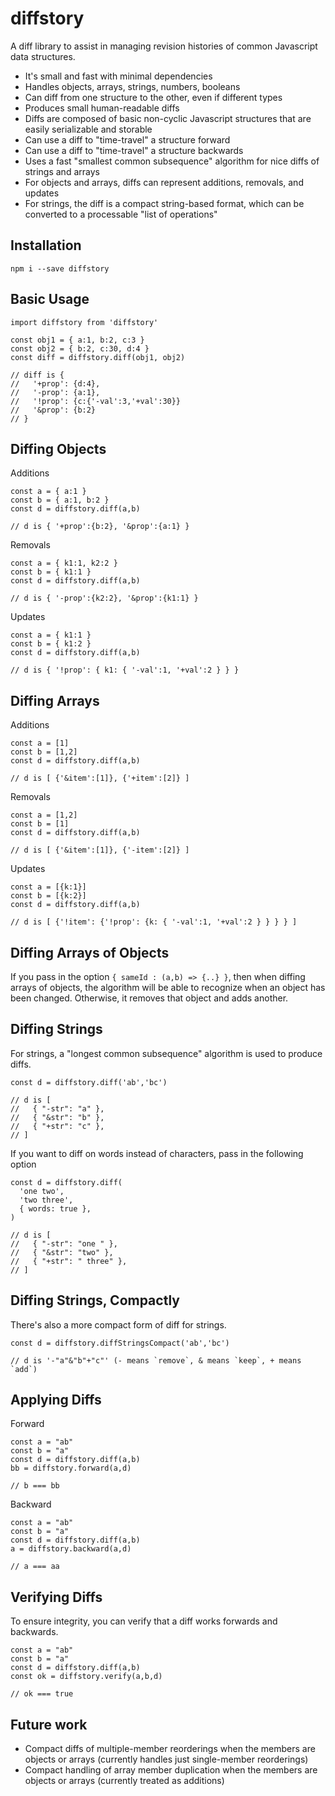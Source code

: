 # diffstory

A diff library to assist in managing revision histories of common Javascript data structures.

- It's small and fast with minimal dependencies
- Handles objects, arrays, strings, numbers, booleans
- Can diff from one structure to the other, even if different types
- Produces small human-readable diffs
- Diffs are composed of basic non-cyclic Javascript structures that are easily serializable and storable
- Can use a diff to "time-travel" a structure forward
- Can use a diff to "time-travel" a structure backwards
- Uses a fast "smallest common subsequence" algorithm for nice diffs of strings and arrays
- For objects and arrays, diffs can represent additions, removals, and updates
- For strings, the diff is a compact string-based format, which can be converted to a processable "list of operations"

## Installation

```
npm i --save diffstory
```

## Basic Usage

```
import diffstory from 'diffstory'

const obj1 = { a:1, b:2, c:3 }
const obj2 = { b:2, c:30, d:4 }
const diff = diffstory.diff(obj1, obj2) 

// diff is { 
//   '+prop': {d:4}, 
//   '-prop': {a:1}, 
//   '!prop': {c:{'-val':3,'+val':30}}
//   '&prop': {b:2}
// }
```

## Diffing Objects

Additions
```
const a = { a:1 }
const b = { a:1, b:2 }
const d = diffstory.diff(a,b)

// d is { '+prop':{b:2}, '&prop':{a:1} }
```

Removals
```
const a = { k1:1, k2:2 }
const b = { k1:1 }
const d = diffstory.diff(a,b)

// d is { '-prop':{k2:2}, '&prop':{k1:1} }
```

Updates
```
const a = { k1:1 }
const b = { k1:2 }
const d = diffstory.diff(a,b)

// d is { '!prop': { k1: { '-val':1, '+val':2 } } }
```

## Diffing Arrays

Additions
```
const a = [1]
const b = [1,2]
const d = diffstory.diff(a,b)

// d is [ {'&item':[1]}, {'+item':[2]} ]
```

Removals
```
const a = [1,2]
const b = [1]
const d = diffstory.diff(a,b)

// d is [ {'&item':[1]}, {'-item':[2]} ]
```

Updates
```
const a = [{k:1}]
const b = [{k:2}]
const d = diffstory.diff(a,b)

// d is [ {'!item': {'!prop': {k: { '-val':1, '+val':2 } } } } ]
```

## Diffing Arrays of Objects

If you pass in the option `{ sameId : (a,b) => {..} }`, then when diffing arrays of objects, the algorithm will be able to recognize when an object has been changed. Otherwise, it removes that object and adds another.

## Diffing Strings

For strings, a "longest common subsequence" algorithm is used to produce diffs.

```
const d = diffstory.diff('ab','bc')

// d is [
//   { "-str": "a" },
//   { "&str": "b" },
//   { "+str": "c" },
// ]
```

If you want to diff on words instead of characters, pass in the following option
```
const d = diffstory.diff(
  'one two',
  'two three',
  { words: true },
)

// d is [
//   { "-str": "one " },
//   { "&str": "two" },
//   { "+str": " three" },
// ]
```

## Diffing Strings, Compactly

There's also a more compact form of diff for strings.

```
const d = diffstory.diffStringsCompact('ab','bc')

// d is '-"a"&"b"+"c"' (- means `remove`, & means `keep`, + means `add`)
```

## Applying Diffs

Forward
```
const a = "ab"
const b = "a"
const d = diffstory.diff(a,b)
bb = diffstory.forward(a,d)

// b === bb
```

Backward
```
const a = "ab"
const b = "a"
const d = diffstory.diff(a,b)
a = diffstory.backward(a,d)

// a === aa
```

## Verifying Diffs

To ensure integrity, you can verify that a diff works forwards and backwards.
```
const a = "ab"
const b = "a"
const d = diffstory.diff(a,b)
const ok = diffstory.verify(a,b,d)

// ok === true
```

## Future work

- Compact diffs of multiple-member reorderings when the members are objects or arrays (currently handles just single-member reorderings)
- Compact handling of array member duplication when the members are objects or arrays (currently treated as additions)
